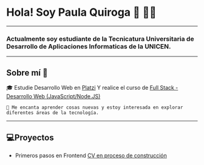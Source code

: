 # Hola! Soy Paula Quiroga 👋 🧘‍♀️

---
### Actualmente soy estudiante de la Tecnicatura Universitaria de Desarrollo de Aplicaciones Informaticas de la UNICEN.
---
## Sobre mí 🎈

🎓 Estudie Desarrollo Web en [Platzi](https://platzi.com/home) Y realice el curso de [Full Stack - Desarrollo Web (JavaScript/Node.JS)](https://inscripcionesagencia.bue.edu.ar/codoacodo/courses)
~~~
🌱 Me encanta aprender cosas nuevas y estoy interesada en explorar diferentes áreas de la tecnología.

~~~
---
## 💻**Proyectos**
- Primeros pasos en Frontend [CV en proceso de construcción](https://quirogapau.github.io/proyecto-final-ticmas/)

